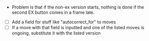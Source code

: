 - Problem is that if the non-ex version starts, nothing is done if the second EX button comes in a frame late.
- [ ] Add a field for stuff like "autocorrect_for" to moves
- [ ] If a move with that field is inputted and one of the listed moves is ongoing, substitute it with the listed version